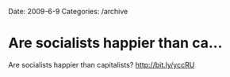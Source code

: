 Date: 2009-6-9
Categories: /archive

# Are socialists happier than ca...

Are socialists happier than capitalists? <a href="http://bit.ly/yccRU" rel="nofollow">http://bit.ly/yccRU</a>
